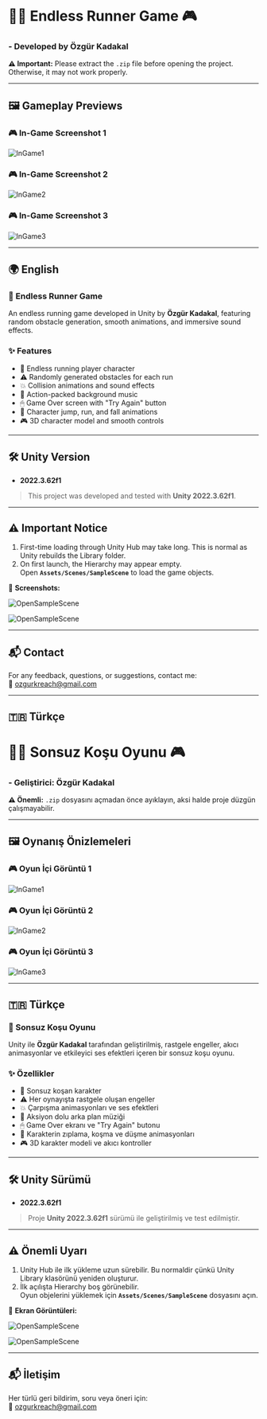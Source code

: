 # 🏃‍♂️ Endless Runner Game 🎮

### - Developed by Özgür Kadakal

**⚠️ Important:** Please extract the `.zip` file before opening the project. Otherwise, it may not work properly.

---

## 🖼️ Gameplay Previews

### 🎮 In-Game Screenshot 1
![InGame1](RunningGame/ScreenShots/1.png)

### 🎮 In-Game Screenshot 2
![InGame2](RunningGame/ScreenShots/3.png)

### 🎮 In-Game Screenshot 3
![InGame3](RunningGame/ScreenShots/2.png)

---

## 🌍 English

### 🏃 Endless Runner Game
An endless running game developed in Unity by **Özgür Kadakal**, featuring random obstacle generation, smooth animations, and immersive sound effects.

### ✨ Features
- 🎯 Endless running player character  
- ⚠️ Randomly generated obstacles for each run  
- 💥 Collision animations and sound effects  
- 🎵 Action-packed background music  
- 🖱 Game Over screen with "Try Again" button  
- 🏃 Character jump, run, and fall animations  
- 🎮 3D character model and smooth controls

---

## 🛠 Unity Version

- **2022.3.62f1**  
> This project was developed and tested with **Unity 2022.3.62f1**.

---

## ⚠️ Important Notice

1. First-time loading through Unity Hub may take long. This is normal as Unity rebuilds the Library folder.  
2. On first launch, the Hierarchy may appear empty.  
   Open **`Assets/Scenes/SampleScene`** to load the game objects.

📸 **Screenshots:**  

![OpenSampleScene](RunningGame/ScreenShots/4.png)  

![OpenSampleScene](RunningGame/ScreenShots/5.png)

---

## 📬 Contact

For any feedback, questions, or suggestions, contact me:  
📧 ozgurkreach@gmail.com

---

## 🇹🇷 Türkçe

# 🏃‍♂️ Sonsuz Koşu Oyunu 🎮

### - Geliştirici: Özgür Kadakal

**⚠️ Önemli:** `.zip` dosyasını açmadan önce ayıklayın, aksi halde proje düzgün çalışmayabilir.

---

## 🖼️ Oynanış Önizlemeleri

### 🎮 Oyun İçi Görüntü 1
![InGame1](RunningGame/ScreenShots/1.png)

### 🎮 Oyun İçi Görüntü 2
![InGame2](RunningGame/ScreenShots/3.png)

### 🎮 Oyun İçi Görüntü 3
![InGame3](RunningGame/ScreenShots/2.png)

---

## 🇹🇷 Türkçe

### 🏃 Sonsuz Koşu Oyunu
Unity ile **Özgür Kadakal** tarafından geliştirilmiş, rastgele engeller, akıcı animasyonlar ve etkileyici ses efektleri içeren bir sonsuz koşu oyunu.

### ✨ Özellikler
- 🎯 Sonsuz koşan karakter  
- ⚠️ Her oynayışta rastgele oluşan engeller  
- 💥 Çarpışma animasyonları ve ses efektleri  
- 🎵 Aksiyon dolu arka plan müziği  
- 🖱 Game Over ekranı ve "Try Again" butonu  
- 🏃 Karakterin zıplama, koşma ve düşme animasyonları  
- 🎮 3D karakter modeli ve akıcı kontroller

---

## 🛠 Unity Sürümü

- **2022.3.62f1**  
> Proje **Unity 2022.3.62f1** sürümü ile geliştirilmiş ve test edilmiştir.

---

## ⚠️ Önemli Uyarı

1. Unity Hub ile ilk yükleme uzun sürebilir. Bu normaldir çünkü Unity Library klasörünü yeniden oluşturur.  
2. İlk açılışta Hierarchy boş görünebilir.  
   Oyun objelerini yüklemek için **`Assets/Scenes/SampleScene`** dosyasını açın.

📸 **Ekran Görüntüleri:**  

![OpenSampleScene](RunningGame/ScreenShots/4.png)  

![OpenSampleScene](RunningGame/ScreenShots/5.png)

---

## 📬 İletişim

Her türlü geri bildirim, soru veya öneri için:  
📧 ozgurkreach@gmail.com
